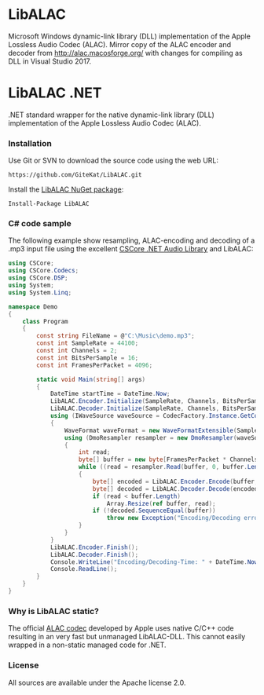 # LibALAC

Microsoft Windows dynamic-link library (DLL) implementation of the Apple Lossless Audio Codec (ALAC).
Mirror copy of the ALAC encoder and decoder from http://alac.macosforge.org/ with changes for compiling as DLL in Visual Studio 2017.

# LibALAC .NET

.NET standard wrapper for the native dynamic-link library (DLL) implementation of the Apple Lossless Audio Codec (ALAC).

### Installation ###

Use Git or SVN to download the source code using the web URL:

    https://github.com/GiteKat/LibALAC.git

Install the [LibALAC NuGet package](https://www.nuget.org/packages/LibALAC/):

    Install-Package LibALAC

### C# code sample ###

The following example show resampling, ALAC-encoding and decoding of a .mp3 input file using the excellent [CSCore .NET Audio Library](https://github.com/filoe/cscore) and LibALAC:

```c#
using CSCore;
using CSCore.Codecs;
using CSCore.DSP;
using System;
using System.Linq;

namespace Demo
{
    class Program
    {
        const string FileName = @"C:\Music\demo.mp3";
        const int SampleRate = 44100;
        const int Channels = 2;
        const int BitsPerSample = 16;
        const int FramesPerPacket = 4096;

        static void Main(string[] args)
        {
            DateTime startTime = DateTime.Now;
            LibALAC.Encoder.Initialize(SampleRate, Channels, BitsPerSample, FramesPerPacket, false);
            LibALAC.Decoder.Initialize(SampleRate, Channels, BitsPerSample, FramesPerPacket);
            using (IWaveSource waveSource = CodecFactory.Instance.GetCodec(FileName))
            {
                WaveFormat waveFormat = new WaveFormatExtensible(SampleRate, BitsPerSample, Channels, AudioSubTypes.Pcm);
                using (DmoResampler resampler = new DmoResampler(waveSource, waveFormat))
                {
                    int read;
                    byte[] buffer = new byte[FramesPerPacket * Channels * (BitsPerSample / 8)];
                    while ((read = resampler.Read(buffer, 0, buffer.Length)) > 0)
                    {
                        byte[] encoded = LibALAC.Encoder.Encode(buffer, read);
                        byte[] decoded = LibALAC.Decoder.Decode(encoded);
                        if (read < buffer.Length)
                            Array.Resize(ref buffer, read);
                        if (!decoded.SequenceEqual(buffer))
                            throw new Exception("Encoding/Decoding error!");
                    }
                }
            }
            LibALAC.Encoder.Finish();
            LibALAC.Decoder.Finish();
            Console.WriteLine("Encoding/Decoding-Time: " + DateTime.Now.Subtract(startTime));
            Console.ReadLine();
        }
    }
}
```

### Why is LibALAC static? ###

The official [ALAC codec](https://github.com/macosforge/alac) developed by Apple uses native C/C++ code resulting in an very fast but unmanaged LibALAC-DLL.
This cannot easily wrapped in a non-static managed code for .NET.

### License ###
	
All sources are available under the Apache license 2.0.
